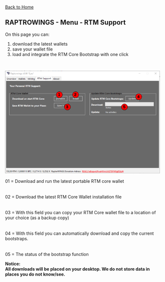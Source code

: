  [Back to Home](../index.md)

RAPTROWINGS - Menu - RTM Support                              
----------------------------

On this page you can:
1. download the latest wallets
2. save your wallet file
3. load and integrate the RTM Core Bootstrap with one click
<br />

![Bildtext](/Documentation/pics/016_Raptorwings.png "RTM Support")

01 = Download and run the latest portable RTM core wallet <br />
<br /><br />
02 = Download the latest RTM Core Wallet installation file<br />
<br /><br />
03 = With this field you can copy your RTM Core wallet file to a location of your choice (as a backup copy)<br />
<br /><br />
04 = With this field you can automatically download and copy the current bootstraps.<br />
<br /><br />
05 = The status of the bootstrap function<br />

**Notice:**<br />
**All downloads will be placed on your desktop. We do not store data in places you do not know/see.**<br />
